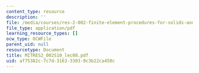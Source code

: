 ```yaml
---
content_type: resource
description: ''
file: /media/courses/res-2-002-finite-element-procedures-for-solids-and-structures-spring-2010/af75382c7c7d316333039c3b22ca450c_MITRES2_002S10_lec08.pdf
file_type: application/pdf
learning_resource_types: []
ocw_type: OCWFile
parent_uid: null
resourcetype: Document
title: MITRES2_002S10_lec08.pdf
uid: af75382c-7c7d-3163-3303-9c3b22ca450c
---
```


